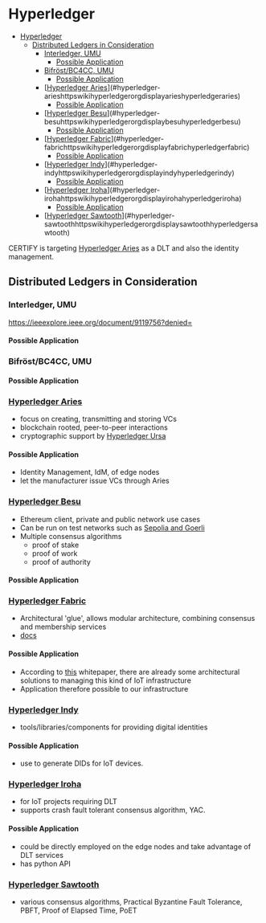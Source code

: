 # Hyperledger

<!--toc:start-->
- [Hyperledger](#hyperledger)
  - [Distributed Ledgers in Consideration](#distributed-ledgers-in-consideration)
    - [Interledger, UMU](#interledger-umu)
      - [Possible Application](#possible-application)
    - [Bifröst/BC4CC, UMU](#bifröstbc4cc-umu)
      - [Possible Application](#possible-application)
    - [[Hyperledger Aries](https://wiki.hyperledger.org/display/ARIES/Hyperledger+Aries)](#hyperledger-arieshttpswikihyperledgerorgdisplayarieshyperledgeraries)
      - [Possible Application](#possible-application)
    - [[Hyperledger Besu](https://wiki.hyperledger.org/display/BESU/Hyperledger+Besu)](#hyperledger-besuhttpswikihyperledgerorgdisplaybesuhyperledgerbesu)
      - [Possible Application](#possible-application)
    - [[Hyperledger Fabric](https://wiki.hyperledger.org/display/fabric/Hyperledger+Fabric)](#hyperledger-fabrichttpswikihyperledgerorgdisplayfabrichyperledgerfabric)
      - [Possible Application](#possible-application)
    - [[Hyperledger Indy](https://wiki.hyperledger.org/display/indy/Hyperledger+Indy)](#hyperledger-indyhttpswikihyperledgerorgdisplayindyhyperledgerindy)
      - [Possible Application](#possible-application)
    - [[Hyperledger Iroha](https://wiki.hyperledger.org/display/iroha/Hyperledger+Iroha)](#hyperledger-irohahttpswikihyperledgerorgdisplayirohahyperledgeriroha)
      - [Possible Application](#possible-application)
    - [[Hyperledger Sawtooth](https://wiki.hyperledger.org/display/sawtooth/Hyperledger+Sawtooth)](#hyperledger-sawtoothhttpswikihyperledgerorgdisplaysawtoothhyperledgersawtooth)
<!--toc:end-->

CERTIFY is targeting [Hyperledger Aries](https://www.hyperledger.org/use/aries) as a DLT and also the identity management.

## Distributed Ledgers in Consideration

### Interledger, UMU

https://ieeexplore.ieee.org/document/9119756?denied=

#### Possible Application

### Bifröst/BC4CC, UMU

#### Possible Application

### [Hyperledger Aries](https://wiki.hyperledger.org/display/ARIES/Hyperledger+Aries)

- focus on creating, transmitting and storing VCs
- blockchain rooted, peer-to-peer interactions
- cryptographic support by [Hyperledger Ursa](https://www.hyperledger.org/use/ursa)

#### Possible Application

- Identity Management, IdM, of edge nodes
- let the manufacturer issue VCs through Aries

### [Hyperledger Besu](https://wiki.hyperledger.org/display/BESU/Hyperledger+Besu)

- Ethereum client, private and public network use cases
- Can be run on test networks such as [Sepolia and Goerli](https://www.alchemy.com/overviews/goerli-vs-sepolia)
- Multiple consensus algorithms
  - proof of stake
  - proof of work
  - proof of authority

#### Possible Application

### [Hyperledger Fabric](https://wiki.hyperledger.org/display/fabric/Hyperledger+Fabric)

- Architectural 'glue', allows modular architecture, combining consensus and membership services
- [docs](https://hyperledger-fabric.readthedocs.io/en/latest/blockchain.html)

#### Possible Application

- According to [this](https://www.hyperledger.org/blog/2021/02/25/solution-brief-decentralized-id-and-access-management-diam-for-iot-networks)
  whitepaper, there are already some architectural solutions to managing this kind of IoT
  infrastructure
- Application therefore possible to our infrastructure

### [Hyperledger Indy](https://wiki.hyperledger.org/display/indy/Hyperledger+Indy)

- tools/libraries/components for providing digital identities

#### Possible Application

- use to generate DIDs for IoT devices.

### [Hyperledger Iroha](https://wiki.hyperledger.org/display/iroha/Hyperledger+Iroha)

- for IoT projects requiring DLT
- supports crash fault tolerant consensus algorithm, YAC.

#### Possible Application

- could be directly employed on the edge nodes and take advantage of DLT services
- has python API

### [Hyperledger Sawtooth](https://wiki.hyperledger.org/display/sawtooth/Hyperledger+Sawtooth)

- various consensus algorithms, Practical Byzantine Fault Tolerance, PBFT, Proof of Elapsed Time,
  PoET
